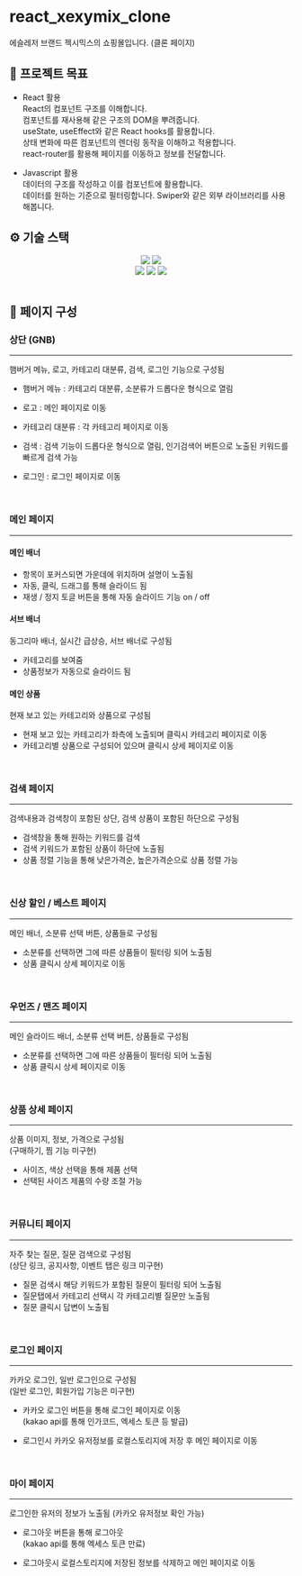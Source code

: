 # react_xexymix_clone

에슬레저 브랜드 젝시믹스의 쇼핑몰입니다. (클론 페이지)

## 📌 프로젝트 목표

- React 활용  
  React의 컴포넌트 구조를 이해합니다.  
  컴포넌트를 재사용해 같은 구조의 DOM을 뿌려줍니다.  
  useState, useEffect와 같은 React hooks를 활용합니다.  
  상태 변화에 따른 컴포넌트의 렌더링 동작을 이해하고 적용합니다.  
  react-router를 활용해 페이지를 이동하고 정보를 전달합니다.  

- Javascript 활용  
  데이터의 구조를 작성하고 이를 컴포넌트에 활용합니다.  
  데이터를 원하는 기준으로 필터링합니다.
  Swiper와 같은 외부 라이브러리를 사용해봅니다.


## ⚙ 기술 스택

<div align="center">
  <img src="https://img.shields.io/badge/html5-E34F26?style=for-the-badge&logo=html5&logoColor=white">
  <img src="https://img.shields.io/badge/css3-1572B6?style=for-the-badge&logo=css3&logoColor=white">
</div>
<div align="center">
  <img src="https://img.shields.io/badge/javascript-F7DF1E?style=for-the-badge&logo=javascript&logoColor=black"> 
  <img src="https://img.shields.io/badge/react-61DAFB?style=for-the-badge&logo=react&logoColor=black">
	<img src="https://img.shields.io/badge/axios-5A29E4?style=for-the-badge&logo=axios&logoColor=white">
</div>

<br/>

## 📄 페이지 구성

### 상단 (GNB)

---

햄버거 메뉴, 로고, 카테고리 대분류, 검색, 로그인 기능으로 구성됨

- 햄버거 메뉴 : 카테고리 대분류, 소분류가 드롭다운 형식으로 열림

- 로고 : 메인 페이지로 이동

- 카테고리 대분류 : 각 카테고리 페이지로 이동

- 검색 : 검색 기능이 드롭다운 형식으로 열림, 인기검색어 버튼으로 노출된 키워드를 빠르게 검색 가능

- 로그인 : 로그인 페이지로 이동

<br/>

### 메인 페이지

---

#### 메인 배너

- 항목이 포커스되면 가운데에 위치하며 설명이 노출됨
- 자동, 클릭, 드래그를 통해 슬라이드 됨
- 재생 / 정지 토글 버튼을 통해 자동 슬라이드 기능 on / off

#### 서브 배너

동그리마 배너, 실시간 급상승, 서브 배너로 구성됨

- 카테고리를 보여줌
- 상품정보가 자동으로 슬라이드 됨

#### 메인 상품

현재 보고 있는 카테고리와 상품으로 구성됨

- 현재 보고 있는 카테고리가 좌측에 노출되며 클릭시 카테고리 페이지로 이동
- 카테고리별 상품으로 구성되어 있으며 클릭시 상세 페이지로 이동

<br/>

### 검색 페이지

---

검색내용과 검색창이 포함된 상단, 검색 상품이 포함된 하단으로 구성됨

- 검색창을 통해 원하는 키워드를 검색
- 검색 키워드가 포함된 상품이 하단에 노출됨
- 상품 정렬 기능을 통해 낮은가격순, 높은가격순으로 상품 정렬 가능

<br/>

### 신상 할인 / 베스트 페이지

---

메인 배너, 소분류 선택 버튼, 상품들로 구성됨

- 소분류를 선택하면 그에 따른 상품들이 필터링 되어 노출됨
- 상품 클릭시 상세 페이지로 이동

<br/>

### 우먼즈 / 맨즈 페이지

---

메인 슬라이드 배너, 소분류 선택 버튼, 상품들로 구성됨

- 소분류를 선택하면 그에 따른 상품들이 필터링 되어 노출됨
- 상품 클릭시 상세 페이지로 이동

<br/>

### 상품 상세 페이지

---

상품 이미지, 정보, 가격으로 구성됨  
(구매하기, 찜 기능 미구현)

- 사이즈, 색상 선택을 통해 제품 선택
- 선택된 사이즈 제품의 수량 조절 가능

<br/>

### 커뮤니티 페이지

---

자주 찾는 질문, 질문 검색으로 구성됨  
(상단 링크, 공지사항, 이벤트 탭은 링크 미구현)

- 질문 검색시 해당 키워드가 포함된 질문이 필터링 되어 노출됨
- 질문탭에서 카테고리 선택시 각 카테고리별 질문만 노출됨
- 질문 클릭시 답변이 노출됨

<br/>

### 로그인 페이지

---

카카오 로그인, 일반 로그인으로 구성됨  
(일반 로그인, 회원가입 기능은 미구현)

- 카카오 로그인 버튼을 통해 로그인 페이지로 이동  
  (kakao api를 통해 인가코드, 엑세스 토큰 등 발급)

- 로그인시 카카오 유저정보를 로컬스토리지에 저장 후 메인 페이지로 이동

<br/>

### 마이 페이지

---

로그인한 유저의 정보가 노출됨 (카카오 유저정보 확인 가능)

- 로그아웃 버튼을 통해 로그아웃  
  (kakao api를 통해 엑세스 토큰 만료)

- 로그아웃시 로컬스토리지에 저장된 정보를 삭제하고 메인 페이지로 이동
